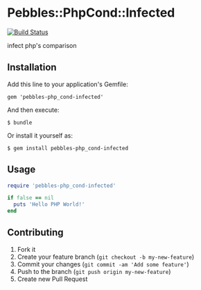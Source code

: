 # Pebbles::PhpCond::Infected
[![Build Status](https://secure.travis-ci.org/do-aki/pebbles-php_cond-infected.png?branch=master)](https://travis-ci.org/do-aki/pebbles-php_cond-infected)

infect php's comparison


## Installation

Add this line to your application's Gemfile:

    gem 'pebbles-php_cond-infected'

And then execute:

    $ bundle

Or install it yourself as:

    $ gem install pebbles-php_cond-infected

## Usage

```ruby
require 'pebbles-php_cond-infected'

if false == nil
  puts 'Hello PHP World!'
end

```

## Contributing

1. Fork it
2. Create your feature branch (`git checkout -b my-new-feature`)
3. Commit your changes (`git commit -am 'Add some feature'`)
4. Push to the branch (`git push origin my-new-feature`)
5. Create new Pull Request
